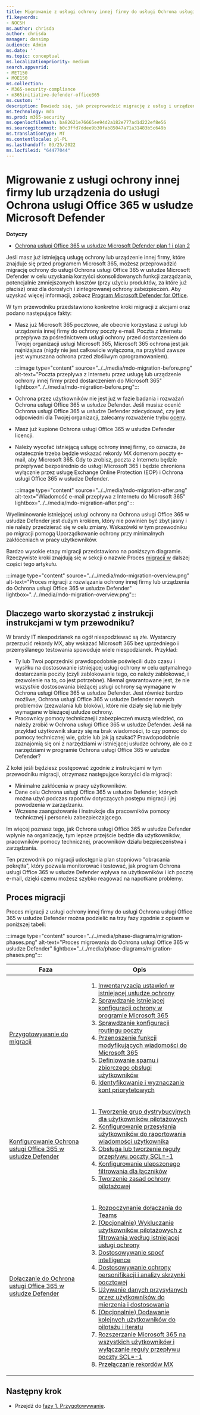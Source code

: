 ```yaml
---
title: Migrowanie z usługi ochrony innej firmy do usługi Ochrona usługi Office 365 w usłudze Microsoft Defender
f1.keywords:
- NOCSH
ms.author: chrisda
author: chrisda
manager: dansimp
audience: Admin
ms.date: ''
ms.topic: conceptual
ms.localizationpriority: medium
search.appverid:
- MET150
- MOE150
ms.collection:
- M365-security-compliance
- m365initiative-defender-office365
ms.custom: ''
description: Dowiedz się, jak przeprowadzić migrację z usług i urządzeń ochrony innych firm, takich jak Google Postini, Zapora antywirusowa i spam Barracuda lub Cisco IronPort, w celu Ochrona usługi Office 365 w usłudze Microsoft Defender ochrony.
ms.technology: mdo
ms.prod: m365-security
ms.openlocfilehash: ba82621e76665ee94d2a182e777ad1d222ef8e56
ms.sourcegitcommit: b0c3ffd7ddee9b30fab85047a71a31483b5c649b
ms.translationtype: MT
ms.contentlocale: pl-PL
ms.lasthandoff: 03/25/2022
ms.locfileid: "64477044"
---
```

# <a name="migrate-from-a-third-party-protection-service-or-device-to-microsoft-defender-for-office-365"></a>Migrowanie z usługi ochrony innej firmy lub urządzenia do usługi Ochrona usługi Office 365 w usłudze Microsoft Defender

**Dotyczy**
- [Ochrona usługi Office 365 w usłudze Microsoft Defender plan 1 i plan 2](defender-for-office-365.md)

Jeśli masz już istniejącą usługę ochrony lub urządzenie innej firmy, które znajduje się przed programem Microsoft 365, możesz przeprowadzić migrację ochrony do usługi Ochrona usługi Office 365 w usłudze Microsoft Defender  w celu uzyskania korzyści skonsolidowanych funkcji zarządzania, potencjalnie zmniejszonych kosztów (przy użyciu produktów, za które już płacisz) oraz dla dorosłych i zintegrowanej ochrony zabezpieczeń. Aby uzyskać więcej informacji, zobacz [Program Microsoft Defender for Office](https://www.microsoft.com/security/business/threat-protection/office-365-defender).

W tym przewodniku przedstawiono konkretne kroki migracji z akcjami oraz podano następujące fakty:

- Masz już Microsoft 365 pocztowe, ale obecnie korzystasz z usługi lub urządzenia innej firmy do ochrony poczty e-mail. Poczta z Internetu przepływa za pośrednictwem usługi ochrony przed dostarczeniem do Twojej organizacji usługi Microsoft 365, Microsoft 365 ochrona jest jak najniżajsza (nigdy nie jest całkowicie wyłączona, na przykład zawsze jest wymuszana ochrona przed złośliwym oprogramowaniem).

  :::image type="content" source="../../media/mdo-migration-before.png" alt-text="Poczta przepływa z Internetu przez usługę lub urządzenie ochrony innej firmy przed dostarczeniem do Microsoft 365" lightbox="../../media/mdo-migration-before.png":::

- Ochrona przez użytkowników nie jest już w fazie badania i rozważań Ochrona usługi Office 365 w usłudze Defender. Jeśli musisz ocenić Ochrona usługi Office 365 w usłudze Defender zdecydować, czy jest odpowiedni dla Twojej organizacji, zalecamy rozważenie trybu [oceny](office-365-evaluation.md).

- Masz już kupione Ochrona usługi Office 365 w usłudze Defender licencji.

- Należy wycofać istniejącą usługę ochrony innej firmy, co oznacza, że ostatecznie trzeba będzie wskazać rekordy MX domenom poczty e-mail, aby Microsoft 365. Gdy to zrobisz, poczta z Internetu będzie przepływać bezpośrednio do usługi Microsoft 365 i będzie chroniona wyłącznie przez usługę Exchange Online Protection (EOP) i Ochrona usługi Office 365 w usłudze Defender.

  :::image type="content" source="../../media/mdo-migration-after.png" alt-text="Wiadomość e-mail przepływa z Internetu do Microsoft 365" lightbox="../../media/mdo-migration-after.png":::

Wyeliminowanie istniejącej usługi ochrony na Ochrona usługi Office 365 w usłudze Defender jest dużym krokiem, który nie powinien być zbyt jasny i nie należy przedzierać się w celu zmiany. Wskazówki w tym przewodniku po migracji pomogą Uporządkowanie ochrony przy minimalnych zakłóceniach w pracy użytkowników.

Bardzo wysokie etapy migracji przedstawiono na poniższym diagramie. Rzeczywiste kroki znajdują się w sekcji o nazwie Proces [migracji w](#the-migration-process) dalszej części tego artykułu.

:::image type="content" source="../../media/mdo-migration-overview.png" alt-text="Proces migracji z rozwiązania ochrony innej firmy lub urządzenia do Ochrona usługi Office 365 w usłudze Defender" lightbox="../../media/mdo-migration-overview.png":::

## <a name="why-use-the-steps-in-this-guide"></a>Dlaczego warto skorzystać z instrukcji instrukcjami w tym przewodniku?

W branży IT niespodzianek na ogół niespodziewać są złe. Wystarczy przerzucić rekordy MX, aby wskazać Microsoft 365 bez uprzedniego i przemyślanego testowania spowoduje wiele niespodzianek. Przykład:

- Ty lub Twoi poprzedniki prawdopodobnie poświęcili dużo czasu i wysiłku na dostosowanie istniejącej usługi ochrony w celu optymalnego dostarczania poczty (czyli zablokowanie tego, co należy zablokować, i zezwolenie na to, co jest potrzebne). Niemal gwarantowane jest, że nie wszystkie dostosowania bieżącej usługi ochrony są wymagane w Ochrona usługi Office 365 w usłudze Defender. Jest również bardzo możliwe, Ochrona usługi Office 365 w usłudze Defender nowych problemów (zezwalania lub bloków), które nie działy się lub nie były wymagane w bieżącej usłudze ochrony.
- Pracownicy pomocy technicznej i zabezpieczeń muszą wiedzieć, co należy zrobić w Ochrona usługi Office 365 w usłudze Defender. Jeśli na przykład użytkownik skarży się na brak wiadomości, to czy pomoc do pomocy technicznej wie, gdzie lub jak ją szukać? Prawdopodobnie zaznajomią się oni z narzędziami w istniejącej usłudze ochrony, ale co z narzędziami w programie Ochrona usługi Office 365 w usłudze Defender?

Z kolei jeśli będziesz postępować zgodnie z instrukcjami w tym przewodniku migracji, otrzymasz następujące korzyści dla migracji:

- Minimalne zakłócenia w pracy użytkowników.
- Dane celu Ochrona usługi Office 365 w usłudze Defender, których można użyć podczas raportów dotyczących postępu migracji i jej powodzenia w zarządzaniu.
- Wczesne zaangażowanie i instrukcje dla pracowników pomocy technicznej i personelu zabezpieczającego.

Im więcej poznasz tego, jak Ochrona usługi Office 365 w usłudze Defender wpłynie na organizację, tym lepsze przejście będzie dla użytkowników, pracowników pomocy technicznej, pracowników działu bezpieczeństwa i zarządzania.

Ten przewodnik po migracji udostępnia plan stopniowo "obracania pokrętła", który pozwala monitorować i testować, jak program Ochrona usługi Office 365 w usłudze Defender wpływa na użytkowników i ich pocztę e-mail, dzięki czemu możesz szybko reagować na napotkane problemy.

## <a name="the-migration-process"></a>Proces migracji

Proces migracji z usługi ochrony innej firmy do usługi Ochrona usługi Office 365 w usłudze Defender można podzielić na trzy fazy zgodnie z opisem w poniższej tabeli:

:::image type="content" source="../../media/phase-diagrams/migration-phases.png" alt-text="Proces migrowania do Ochrona usługi Office 365 w usłudze Defender" lightbox="../../media/phase-diagrams/migration-phases.png":::

|Faza|Opis|
|---|---|
|[Przygotowywanie do migracji](migrate-to-defender-for-office-365-prepare.md)|<ol><li>[Inwentaryzacja ustawień w istniejącej usłudze ochrony](migrate-to-defender-for-office-365-prepare.md#inventory-the-settings-at-your-existing-protection-service)</li><li>[Sprawdzanie istniejącej konfiguracji ochrony w programie Microsoft 365](migrate-to-defender-for-office-365-prepare.md#check-your-existing-protection-configuration-in-microsoft-365)</li><li>[Sprawdzanie konfiguracji routingu poczty](migrate-to-defender-for-office-365-prepare.md#check-your-mail-routing-configuration)</li><li>[Przenoszenie funkcji modyfikujących wiadomości do Microsoft 365](migrate-to-defender-for-office-365-prepare.md#move-features-that-modify-messages-into-microsoft-365)</li><li>[Definiowanie spamu i zbiorczego obsługi użytkowników](migrate-to-defender-for-office-365-prepare.md#define-spam-and-bulk-user-experiences)</li><li>[Identyfikowanie i wyznaczanie kont priorytetowych](migrate-to-defender-for-office-365-prepare.md#identify-and-designate-priority-accounts)</li></ol>|
|[Konfigurowanie Ochrona usługi Office 365 w usłudze Defender](migrate-to-defender-for-office-365-setup.md)|<ol><li>[Tworzenie grup dystrybucyjnych dla użytkowników pilotażowych](migrate-to-defender-for-office-365-setup.md#step-1-create-distribution-groups-for-pilot-users)</li><li>[Konfigurowanie przesyłania użytkowników do raportowania wiadomości użytkownika](migrate-to-defender-for-office-365-setup.md#step-2-configure-user-submission-for-user-message-reporting)</li><li>[Obsługa lub tworzenie reguły przepływu poczty SCL=-1](migrate-to-defender-for-office-365-setup.md#step-3-maintain-or-create-the-scl-1-mail-flow-rule)</li><li>[Konfigurowanie ulepszonego filtrowania dla łączników](migrate-to-defender-for-office-365-setup.md#step-4-configure-enhanced-filtering-for-connectors)</li><li>[Tworzenie zasad ochrony pilotażowej](migrate-to-defender-for-office-365-setup.md#step-5-create-pilot-protection-policies)</li></ol>|
|[Dołączanie do Ochrona usługi Office 365 w usłudze Defender](migrate-to-defender-for-office-365-onboard.md)|<ol><li>[Rozpoczynanie dołączania do Teams](migrate-to-defender-for-office-365-onboard.md#step-1-begin-onboarding-security-teams)</li><li>[(Opcjonalnie) Wykluczanie użytkowników pilotażowych z filtrowania według istniejącej usługi ochrony](migrate-to-defender-for-office-365-onboard.md#step-2-optional-exempt-pilot-users-from-filtering-by-your-existing-protection-service)</li><li>[Dostosowywanie spoof intelligence](migrate-to-defender-for-office-365-onboard.md#step-3-tune-spoof-intelligence)</li><li>[Dostosowywanie ochrony personifikacji i analizy skrzynki pocztowej](migrate-to-defender-for-office-365-onboard.md#step-4-tune-impersonation-protection-and-mailbox-intelligence)</li><li>[Używanie danych  przysyłanych przez użytkowników do mierzenia i dostosowania](migrate-to-defender-for-office-365-onboard.md#step-5-use-data-from-user-submissions-to-measure-and-adjust)</li><li>[(Opcjonalnie) Dodawanie kolejnych użytkowników do pilotażu i iteratu](migrate-to-defender-for-office-365-onboard.md#step-6-optional-add-more-users-to-your-pilot-and-iterate)</li><li>[Rozszerzanie Microsoft 365 na wszystkich użytkowników i wyłączanie reguły przepływu poczty SCL=-1](migrate-to-defender-for-office-365-onboard.md#step-7-extend-microsoft-365-protection-to-all-users-and-turn-off-the-scl-1-mail-flow-rule)</li><li>[Przełączanie rekordów MX](migrate-to-defender-for-office-365-onboard.md#step-8-switch-your-mx-records)</li></ol>|

## <a name="next-step"></a>Następny krok

- Przejdź do [fazy 1. Przygotowywanie](migrate-to-defender-for-office-365-prepare.md).
